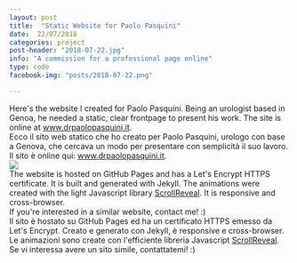 ```yaml
---
layout: post
title:  "Static Website for Paolo Pasquini"
date:  22/07/2018
categories: project
post-header: "2018-07-22.jpg"
info: "A commission for a professional page online"
type: code
facebook-img: "posts/2018-07-22.png"

---
```


<section class="text-eng">
Here's the website I created for Paolo Pasquini. Being an urologist based in Genoa, he needed a static, clear frontpage to present his work. The site is online at <a href="https://drpaolopasquini.it">www.drpaolopasquini.it</a>.

</section>

<section class="text-ita">
Ecco il sito web statico che ho creato per Paolo Pasquini, urologo con base a Genova, che cercava un modo per presentare con semplicità il suo lavoro. Il sito è online qui: <a href="https://drpaolopasquini.it">www.drpaolopasquini.it</a>.
</section>

<img class="post-img" src="{{ site.baseurl }}/img/posts/2018-07-22.png" />

<section class="text-eng">
The website is hosted on GitHub Pages and has a Let's Encrypt HTTPS certificate. It is built and generated with Jekyll. The animations were created with the light Javascript library <a href="https://scrollrevealjs.org/">ScrollReveal</a>. It is responsive and cross-browser. <br/>
If you're interested in a similar website, contact me! :)
</section>

<section class="text-ita">
Il sito è hostato su GitHub Pages ed ha un certificato HTTPS emesso da Let's Encrypt. Creato e generato con Jekyll, è responsive e cross-browser. Le animazioni sono create con l'efficiente libreria Javascript <a href="https://scrollrevealjs.org/">ScrollReveal</a>. <br/>
Se vi interessa avere un sito simile, contattatemi! :)
</section>
